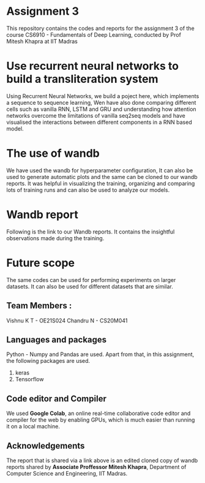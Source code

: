 # Assignment 3
This repository contains the codes and reports for the assignment 3 of the course CS6910 - Fundamentals of Deep Learning, conducted by Prof Mitesh Khapra at IIT Madras

# Use recurrent neural networks to build a transliteration system

Using Recurrent Neural Networks, we build a poject here, which implements a sequence to sequence learning, Wen have also done comparing different cells such as vanilla RNN, LSTM and GRU and understanding how attention networks overcome the limitations of vanilla seq2seq models and have visualised the interactions between different components in a RNN based model. 

# The use of wandb

We have used the wandb for hyperparameter configuration, It can also be used to generate automatic plots and the same can be cloned to our wandb reports. It was helpful in visualizing the training, organizing and comparing lots of training runs and can also be used to analyze our models.

# Wandb report
Following is the link to our Wandb reports. It contains the insightful observations made during the training.

# Future scope
The same codes can be used for performing experiments on larger datasets.
It can also be used for different datasets that are similar.
## **Team Members :**
Vishnu K T - OE21S024
Chandru N - CS20M041

## Languages and packages
Python - Numpy and Pandas are used. Apart from that, in this assignment, the following packages are used.
1. keras
2. Tensorflow

## Code editor and Compiler
We used **Google Colab**, an online real-time collaborative code editor and compiler for the web by enabling GPUs, which is much easier than running it on a local machine.

## Acknowledgements
The report that is shared via a link above is an edited cloned copy of wandb reports shared by **Associate Proffessor Mitesh Khapra**, Department of Computer Science and Engineering, IIT Madras.






